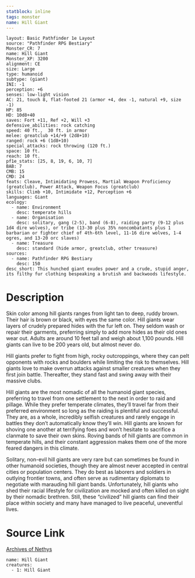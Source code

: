 ```yaml
---
statblock: inline
tags: monster
name: Hill Giant
---
```

```statblock
layout: Basic Pathfinder 1e Layout
source: "Pathfinder RPG Bestiary"
Monster_CR: 7
name: Hill Giant
Monster_XP: 3200
alignment: CE
size: Large
type: humanoid
subtype: (giant)
INI: -1
perception: +6
senses: low-light vision
AC: 21, touch 8, flat-footed 21 (armor +4, dex -1, natural +9, size -1)
HP: 85
HD: 10d8+40
saves: Fort +11, Ref +2, Will +3
defensive_abilities: rock catching
speed: 40 ft.,  30 ft. in armor
melee: greatclub +14/+9 (2d8+10)
ranged: rock +6 (1d8+10)
special_attacks: rock throwing (120 ft.)
space: 10 ft.
reach: 10 ft.
pf1e_stats: [25, 8, 19, 6, 10, 7]
BAB: 7
CMB: 15
CMD: 24
feats: Cleave, Intimidating Prowess, Martial Weapon Proficiency (greatclub), Power Attack, Weapon Focus (greatclub)
skills: Climb +10, Intimidate +12, Perception +6
languages: Giant
ecology:
  - name: Environment
    desc: temperate hills
  - name: Organisation
    desc: solitary, gang (2-5), band (6-8), raiding party (9-12 plus 1d4 dire wolves), or tribe (13-30 plus 35% noncombatants plus 1 barbarian or fighter chief of 4th-6th level, 11-16 dire wolves, 1-4 ogres, and 13-20 orc slaves)
  - name: Treasure
    desc: standard (hide armor, greatclub, other treasure)
sources:
  - name: Pathfinder RPG Bestiary
    desc: 150
desc_short: This hunched giant exudes power and a crude, stupid anger, its filthy fur clothing bespeaking a brutish and backwoods lifestyle.
```
# Description
Skin color among hill giants ranges from light tan to deep, ruddy brown. Their hair is brown or black, with eyes the same color. Hill giants wear layers of crudely prepared hides with the fur left on. They seldom wash or repair their garments, preferring simply to add more hides as their old ones wear out. Adults are around 10 feet tall and weigh about 1,100 pounds. Hill giants can live to be 200 years old, but almost never do.

Hill giants prefer to fight from high, rocky outcroppings, where they can pelt opponents with rocks and boulders while limiting the risk to themselves. Hill giants love to make overrun attacks against smaller creatures when they first join battle. Thereafter, they stand fast and swing away with their massive clubs.

Hill giants are the most nomadic of all the humanoid giant species, preferring to travel from one settlement to the next in order to raid and pillage. While they prefer temperate climates, they’ll travel far from their preferred environment so long as the raiding is plentiful and successful. They are, as a whole, incredibly selfish creatures and rarely engage in battles they don’t automatically know they’ll win. Hill giants are known for shoving one another at terrifying foes and won’t hesitate to sacrifice a clanmate to save their own skins. Roving bands of hill giants are common in temperate hills, and their constant aggression makes them one of the more feared dangers in this climate.

Solitary, non-evil hill giants are very rare but can sometimes be found in other humanoid societies, though they are almost never accepted in central cities or population centers. They do best as laborers and soldiers in outlying frontier towns, and often serve as rudimentary diplomats to negotiate with marauding hill giant bands. Unfortunately, hill giants who shed their racial lifestyle for civilization are mocked and often killed on sight by their nomadic brethren. Still, these “civilized” hill giants can find their place within society and many have managed to live peaceful, uneventful lives.
# Source Link
[Archives of Nethys](https://aonprd.com/MonsterDisplay.aspx?ItemName=Hill%20Giant)
```encounter-table
name: Hill Giant
creatures:
  - 1: Hill Giant
```
